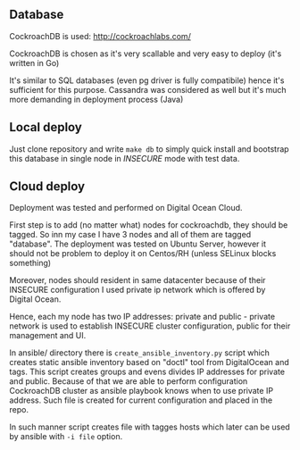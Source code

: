 ## Database

CockroachDB is used: http://cockroachlabs.com/

CockroachDB is chosen as it's very scallable and very easy to deploy 
(it's written in Go)

It's similar to SQL databases (even pg driver is fully compatibile) hence it's 
sufficient for this purpose. Cassandra was considered as well but it's much 
more demanding in deployment process (Java)

## Local deploy

Just clone repository and write `make db` to simply quick install and bootstrap
this database in single node in *INSECURE* mode with test data.

## Cloud deploy

Deployment was tested and performed on Digital Ocean Cloud.

First step is to add (no matter what) nodes for cockroachdb, they should be 
tagged. So inn my case I have 3 nodes and all of them are tagged "database". 
The deployment was tested on Ubuntu Server, however it should not be problem to 
deploy it on Centos/RH (unless SELinux blocks something)

Moreover, nodes should resident in same datacenter because of their INSECURE 
configuration I used private ip network which is offered by Digital Ocean.

Hence, each my node has two IP addresses: private and public - private 
network is used to establish INSECURE cluster configuration, public for their 
management and UI.

In ansible/ directory there is `create_ansible_inventory.py` script which creates 
static ansible inventory based on "doctl" tool from DigitalOcean and tags.
This script creates groups and evens divides IP addresses for private and public. 
Because of that we are able to perform configuration CockroachDB cluster as 
ansible playbook knows when to use private IP address.
Such file is created for current configuration and placed in the repo.

In such manner script creates file with tagges hosts which later can be used by 
ansible with `-i file` option.